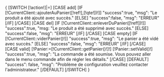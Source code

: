 {
[SWITCH [!action!]|=]
        [CASE add]
            [IF [!CurrentClient::ajouterAuPanier([!ref!],[!qte!])!]]
                "success":true,
                "msg": "Le produit a été ajouté avec succès."
            [ELSE]
                "success":false,
                "msg": "ERREUR"
            [/IF]
        [/CASE]
        [CASE del]
            [IF [!CurrentClient::enleverDuPanier([!ref!])!]]
                "success":true,
                "msg: "Le produit a été supprimé avec succès."
            [ELSE]
                "success":false,
                "msg": "ERREUR"
            [/IF]
        [/CASE]
        [CASE empty]
            [IF [!CurrentClient::viderPanier()!]]
                "success":true,
                "msg": "Le panier a été vidé avec succès."
            [ELSE]
                "success":false,
                "msg": "ERREUR"
            [/IF]
        [/CASE]
        [CASE valid]
            [!Panier:=[!CurrentClient::getPanier()!]!]
            [!Panier::setValid()!]
            "success":true,
            "msg": "La commande a été soumise. Vous pouvez aller dans le menu commande afin de régler les détails."
        [/CASE]
        [DEFAULT]
            "success": false,
            "msg": "Problème de configuration veuillez contacter l\'administrateur."
        [/DEFAULT]
[/SWITCH]
}